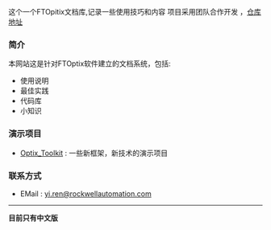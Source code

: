 

这个一个FTOpitix文档库,记录一些使用技巧和内容
项目采用团队合作开发 ，[仓库地址](https://github.com/Rockwell-China-GOTC/FTOptixDocs.git)



### 简介

本网站这是针对FTOptix软件建立的文档系统，包括:

- 使用说明
- 最佳实践
- 代码库
- 小知识




### 演示项目

- [Optix_Toolkit](/attchs/Optix_Toolkit.optix.z) : 一些新框架，新技术的演示项目





### 联系方式

- EMail : yi.ren@rockwellautomation.com


---

**目前只有中文版**

